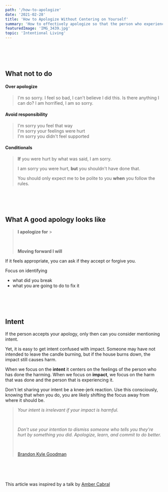 ```yaml
---
path: '/how-to-apologize'
date: '2021-02-28'
title: 'How to Apologize Without Centering on Yourself'
summary: 'How to effectively apologize so that the person who experienced harm can have the space to share how they were impacted.'
featuredImage: 'IMG_3439.jpg'
topic: 'Intentional Living'
---
```


<br/>

<br/>

<br/>

## What not to do

#### Over apologize

> I'm so sorry. I feel so bad, I can't believe I did this. Is there anything I can do? I am horrified, I am so sorry.

#### Avoid responsibility

> I'm sorry you feel that way
> <br/>
> I'm sorry your feelings were hurt
> <br/>
> I'm sorry you didn't feel supported

#### Conditionals

> **If** you were hurt by what was said, I am sorry.
>
> I am sorry you were hurt, **but** you shouldn't have done that.
>
> You should only expect me to be polite to you **when** you follow the rules.

<br/>

<br/>

<br/>

## What A good apology looks like

> **I apologize for** > <br />
>
> <br />
>
> **Moving forward I will**

If it feels appropriate, you can ask if they accept or forgive you.

Focus on identifying

- what did you break
- what you are going to do to fix it

<br/>

<br/>

<br/>

## Intent

If the person accepts your apology, only then can you consider mentioning intent.

Yet, it is easy to get intent confused with impact. Someone may have not intended to leave the candle burning, but if the house burns down, the impact still causes harm.

When we focus on the **intent** it centers on the feelings of the person who has done the harming. When we focus on **impact**, we focus on the harm that was done and the person that is experiencing it.

Don't let sharing your intent be a knee-jerk reaction. Use this consciously, knowing that when you do, you are likely shifting the focus away from where it should be.

> _Your intent is irrelevant if your impact is harmful._
>
> <br/>
>
> _Don't use your intention to dismiss someone who tells you they're hurt by something you did. Apologize, learn, and commit to do better._
>
> <br/>
>
> [Brandon Kyle Goodman](https://www.instagram.com/brandonkgood/)

<br />

<br />

<br />

This article was inspired by a talk by [Amber Cabral](https://www.instagram.com/bamcabral/)

